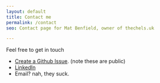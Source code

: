 ```yaml
---
layout: default
title: Contact me
permalink: /contact
seo: Contact page for Mat Benfield, owner of thechels.uk

--- 
```


Feel free to get in touch

- [Create a Github Issue](https://github.com/MatBenfield/TheChels.uk/issues/new?assignees=MatBenfield&labels=contact&template=contact.md). (note these are public)
- [LinkedIn](https://www.linkedin.com/in/mat-benfield/)
- Email? nah, they suck.

